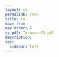 ```yaml
---
layout: cv
permalink: /cv/
title: cv
nav: true
nav_order: 5
cv_pdf: Tarasca-CV.pdf
description: 
toc:
  sidebar: left
---
```

